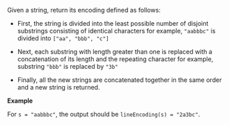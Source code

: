 Given a string, return its encoding defined as follows:

* First, the string is divided into the least possible number of disjoint substrings consisting of identical characters
    for example, `"aabbbc"` is divided into `["aa", "bbb", "c"]`

* Next, each substring with length greater than one is replaced with a concatenation of its length and the repeating character
    for example, substring `"bbb"` is replaced by `"3b"`

* Finally, all the new strings are concatenated together in the same order and a new string is returned.

**Example**

For `s = "aabbbc"`, the output should be `lineEncoding(s) = "2a3bc"`.